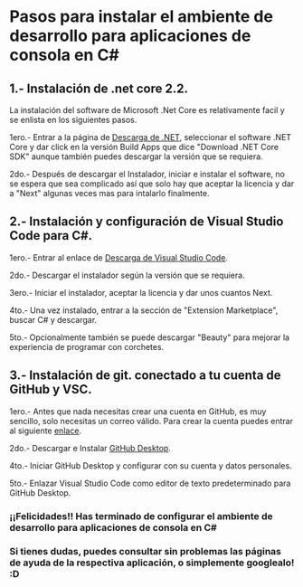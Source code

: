 # Pasos para instalar el ambiente de desarrollo para aplicaciones de consola en C#

## 1.- Instalación de .net core 2.2.

La instalación del software de Microsoft .Net Core es relativamente facil y se enlista en los siguientes pasos.

1ero.- Entrar a la página de [Descarga de .NET](https://dotnet.microsoft.com/download), seleccionar el software .NET Core y dar click en la versión Build Apps que dice "Download .NET Core SDK" aunque también puedes descargar la versión que se requiera.

2do.- Después de descargar el Instalador, iniciar e instalar el software, no se espera que sea complicado así que solo hay que aceptar la licencia y dar a "Next" algunas veces mas para intalarlo finalmente.


## 2.- Instalación y configuración de Visual Studio Code para C#.

1ero.- Entrar al enlace de [Descarga de Visual Studio Code](https://code.visualstudio.com).

2do.- Descargar el instalador según la versión que se requiera.

3ero.- Iniciar el instalador, aceptar la licencia y dar unos cuantos Next.

4to.- Una vez instalado, entrar a la sección de "Extension Marketplace", buscar C# y descargar.

5to.- Opcionalmente también se puede descargar "Beauty" para mejorar la experiencia de programar con corchetes.


## 3.- Instalación de git. conectado a tu cuenta de GitHub y VSC.
1ero.- Antes que nada necesitas crear una cuenta en GitHub, es muy sencillo, solo necesitas un correo válido. Para crear la cuenta puedes entrar al siguiente [enlace](https://github.com/join).

2do.- Descargar e Instalar [GitHub Desktop](https://desktop.github.com/).

4to.- Iniciar GitHub Desktop y configurar con su cuenta y datos personales.

5to.- Enlazar Visual Studio Code como editor de texto predeterminado para GitHub Desktop.

### ¡¡Felicidades!! Has terminado de configurar el ambiente de desarrollo para aplicaciones de consola en C#


### Si tienes dudas, puedes consultar sin problemas las páginas de ayuda de la respectiva aplicación, o simplemente googlealo! :D


